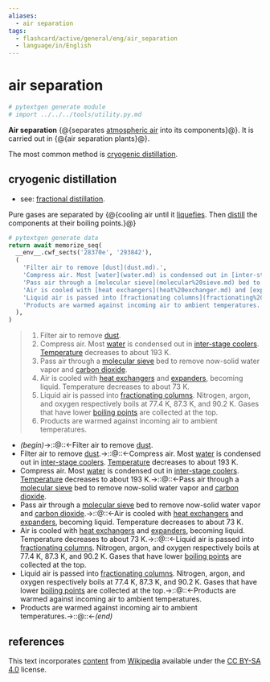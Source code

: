 ```yaml
---
aliases:
  - air separation
tags:
  - flashcard/active/general/eng/air_separation
  - language/in/English
---
```


# air separation

```Python
# pytextgen generate module
# import ../../../tools/utility.py.md
```

__Air separation__ {@{separates [atmospheric air](atmosphere%20of%20Earth.md) into its components}@}. It is carried out in {@{air separation plants}@}. <!--SR:!2026-05-12,806,290!2027-03-23,1132,350-->

The most common method is [cryogenic distillation](#cryogenic%20distillation).

## cryogenic distillation

- see: [fractional distillation](fractional%20distillation.md).

Pure gases are separated by {@{cooling air until it [liquefies](liquefaction.md). Then [distill](distillation.md) the components at their boiling points.}@} <!--SR:!2025-11-05,300,190-->

```Python
# pytextgen generate data
return await memorize_seq(
  __env__.cwf_sects('28370e', '293842'),
  (
    'Filter air to remove [dust](dust.md).',
    'Compress air. Most [water](water.md) is condensed out in [inter-stage coolers](intercooler.md). [Temperature](temperature.md) decreases to about 193 K.',
    'Pass air through a [molecular sieve](molecular%20sieve.md) bed to remove now-solid water vapor and [carbon dioxide](carbon%20dioxide.md).',
    'Air is cooled with [heat exchangers](heat%20exchanger.md) and [expanders](expander.md), becoming liquid. Temperature decreases to about 73 K.',
    'Liquid air is passed into [fractionating columns](fractionating%20column.md). Nitrogen, argon, and oxygen respectively boils at 77.4 K, 87.3 K, and 90.2 K. Gases that have lower [boiling points](boiling%20point.md) are collected at the top.',
    'Products are warmed against incoming air to ambient temperatures.',
  ),
)
```

<!--pytextgen generate section="28370e"--><!-- The following content is generated at 2023-03-24T01:07:46.430558+08:00. Any edits will be overridden! -->

> 1. Filter air to remove [dust](dust.md).
> 2. Compress air. Most [water](water.md) is condensed out in [inter-stage coolers](intercooler.md). [Temperature](temperature.md) decreases to about 193 K.
> 3. Pass air through a [molecular sieve](molecular%20sieve.md) bed to remove now-solid water vapor and [carbon dioxide](carbon%20dioxide.md).
> 4. Air is cooled with [heat exchangers](heat%20exchanger.md) and [expanders](expander.md), becoming liquid. Temperature decreases to about 73 K.
> 5. Liquid air is passed into [fractionating columns](fractionating%20column.md). Nitrogen, argon, and oxygen respectively boils at 77.4 K, 87.3 K, and 90.2 K. Gases that have lower [boiling points](boiling%20point.md) are collected at the top.
> 6. Products are warmed against incoming air to ambient temperatures.

<!--/pytextgen-->

<!--pytextgen generate section="293842"--><!-- The following content is generated at 2024-01-04T20:17:51.438466+08:00. Any edits will be overridden! -->

- _(begin)_→::@::←Filter air to remove [dust](dust.md). <!--SR:!2026-06-02,834,330!2028-03-10,1410,350-->
- Filter air to remove [dust](dust.md).→::@::←Compress air. Most [water](water.md) is condensed out in [inter-stage coolers](intercooler.md). [Temperature](temperature.md) decreases to about 193 K. <!--SR:!2026-10-12,825,270!2026-11-16,956,330-->
- Compress air. Most [water](water.md) is condensed out in [inter-stage coolers](intercooler.md). [Temperature](temperature.md) decreases to about 193 K.→::@::←Pass air through a [molecular sieve](molecular%20sieve.md) bed to remove now-solid water vapor and [carbon dioxide](carbon%20dioxide.md). <!--SR:!2026-02-25,474,230!2026-04-24,369,170-->
- Pass air through a [molecular sieve](molecular%20sieve.md) bed to remove now-solid water vapor and [carbon dioxide](carbon%20dioxide.md).→::@::←Air is cooled with [heat exchangers](heat%20exchanger.md) and [expanders](expander.md), becoming liquid. Temperature decreases to about 73 K. <!--SR:!2025-11-05,491,230!2025-10-31,645,270-->
- Air is cooled with [heat exchangers](heat%20exchanger.md) and [expanders](expander.md), becoming liquid. Temperature decreases to about 73 K.→::@::←Liquid air is passed into [fractionating columns](fractionating%20column.md). Nitrogen, argon, and oxygen respectively boils at 77.4 K, 87.3 K, and 90.2 K. Gases that have lower [boiling points](boiling%20point.md) are collected at the top. <!--SR:!2027-06-13,733,230!2026-05-24,514,230-->
- Liquid air is passed into [fractionating columns](fractionating%20column.md). Nitrogen, argon, and oxygen respectively boils at 77.4 K, 87.3 K, and 90.2 K. Gases that have lower [boiling points](boiling%20point.md) are collected at the top.→::@::←Products are warmed against incoming air to ambient temperatures. <!--SR:!2026-02-05,666,270!2027-05-11,849,230-->
- Products are warmed against incoming air to ambient temperatures.→::@::←_(end)_ <!--SR:!2028-03-04,1405,350!2028-05-28,1240,290-->

<!--/pytextgen-->

## references

This text incorporates [content](https://en.wikipedia.org/wiki/air_separation) from [Wikipedia](Wikipedia.md) available under the [CC BY-SA 4.0](https://creativecommons.org/licenses/by-sa/4.0/) license.

